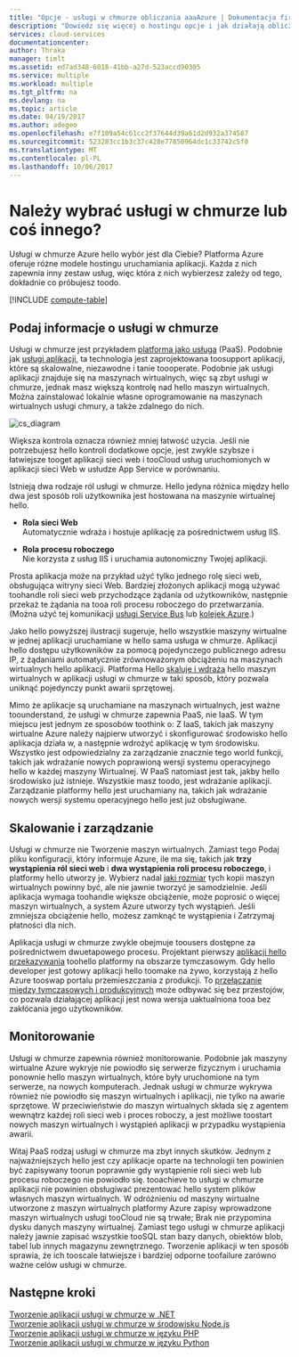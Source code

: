 ```yaml
---
title: "Opcje - usługi w chmurze obliczania aaaAzure | Dokumentacja firmy Microsoft"
description: "Dowiedz się więcej o hostingu opcje i jak działają obliczeń platformy Azure: App Service, Cloud Services i maszyny wirtualne"
services: cloud-services
documentationcenter: 
author: Thraka
manager: timlt
ms.assetid: ed7ad348-6018-41bb-a27d-523accd90305
ms.service: multiple
ms.workload: multiple
ms.tgt_pltfrm: na
ms.devlang: na
ms.topic: article
ms.date: 04/19/2017
ms.author: adegeo
ms.openlocfilehash: e7f109a54c61cc2f37644d39a61d2d932a374587
ms.sourcegitcommit: 523283cc1b3c37c428e77850964dc1c33742c5f0
ms.translationtype: MT
ms.contentlocale: pl-PL
ms.lasthandoff: 10/06/2017
---
```

# <a name="should-i-choose-cloud-services-or-something-else"></a>Należy wybrać usługi w chmurze lub coś innego?
Usługi w chmurze Azure hello wybór jest dla Ciebie? Platforma Azure oferuje różne modele hostingu uruchamiania aplikacji. Każda z nich zapewnia inny zestaw usług, więc która z nich wybierzesz zależy od tego, dokładnie co próbujesz toodo.

[!INCLUDE [compute-table](../../includes/compute-options-table.md)]

<a name="tellmecs"></a>

## <a name="tell-me-about-cloud-services"></a>Podaj informacje o usługi w chmurze
Usługi w chmurze jest przykładem [platforma jako usługa](https://azure.microsoft.com/overview/what-is-paas/) (PaaS). Podobnie jak [usługi aplikacji](../app-service-web/app-service-web-overview.md), ta technologia jest zaprojektowana toosupport aplikacji, które są skalowalne, niezawodne i tanie toooperate. Podobnie jak usługi aplikacji znajduje się na maszynach wirtualnych, więc są zbyt usługi w chmurze, jednak masz większą kontrolę nad hello maszyn wirtualnych. Można zainstalować lokalnie własne oprogramowanie na maszynach wirtualnych usługi chmury, a także zdalnego do nich.

![cs_diagram](./media/cloud-services-choose-me/diagram.png)

Większa kontrola oznacza również mniej łatwość użycia. Jeśli nie potrzebujesz hello kontroli dodatkowe opcje, jest zwykle szybsze i łatwiejsze tooget aplikacji sieci web i tooCloud usług uruchomionych w aplikacji sieci Web w usłudze App Service w porównaniu.

Istnieją dwa rodzaje ról usługi w chmurze. Hello jedyna różnica między hello dwa jest sposób roli użytkownika jest hostowana na maszynie wirtualnej hello.

* **Rola sieci Web**  
Automatycznie wdraża i hostuje aplikację za pośrednictwem usług IIS.

* **Rola procesu roboczego**  
Nie korzysta z usług IIS i uruchamia autonomiczny Twojej aplikacji.

Prosta aplikacja może na przykład użyć tylko jednego rolę sieci web, obsługująca witryny sieci Web. Bardziej złożonych aplikacji mogą używać toohandle roli sieci web przychodzące żądania od użytkowników, następnie przekaż te żądania na tooa roli procesu roboczego do przetwarzania. (Można użyć tej komunikacji [usługi Service Bus](../service-bus-messaging/service-bus-fundamentals-hybrid-solutions.md) lub [kolejek Azure](../storage/common/storage-introduction.md).)

Jako hello powyższej ilustracji sugeruje, hello wszystkie maszyny wirtualne w jednej aplikacji uruchamiane w hello sama usługa w chmurze. Aplikacji hello dostępu użytkowników za pomocą pojedynczego publicznego adresu IP, z żądaniami automatycznie zrównoważonym obciążeniu na maszynach wirtualnych hello aplikacji. Platforma Hello [skaluje i wdraża](cloud-services-how-to-scale.md) hello maszyn wirtualnych w aplikacji usługi w chmurze w taki sposób, który pozwala uniknąć pojedynczy punkt awarii sprzętowej.

Mimo że aplikacje są uruchamiane na maszynach wirtualnych, jest ważne toounderstand, że usługi w chmurze zapewnia PaaS, nie IaaS. W tym miejscu jest jednym ze sposobów toothink o: Z IaaS, takich jak maszyny wirtualne Azure należy najpierw utworzyć i skonfigurować środowisko hello aplikacja działa w, a następnie wdrożyć aplikację w tym środowisku. Wszystko jest odpowiedzialny za zarządzanie znacznie tego world funkcji, takich jak wdrażanie nowych poprawioną wersji systemu operacyjnego hello w każdej maszyny Wirtualnej. W PaaS natomiast jest tak, jakby hello środowisko już istnieje. Wszystkie masz toodo, jest wdrażanie aplikacji. Zarządzanie platformy hello jest uruchamiany na, takich jak wdrażanie nowych wersji systemu operacyjnego hello jest już obsługiwane.

## <a name="scaling-and-management"></a>Skalowanie i zarządzanie
Usługi w chmurze nie Tworzenie maszyn wirtualnych. Zamiast tego Podaj pliku konfiguracji, który informuje Azure, ile ma się, takich jak **trzy wystąpienia ról sieci web** i **dwa wystąpienia roli procesu roboczego**, i platformy hello utworzy je.  Wybierz nadal [jaki rozmiar](cloud-services-sizes-specs.md) tych kopii maszyn wirtualnych powinny być, ale nie jawnie tworzyć je samodzielnie. Jeśli aplikacja wymaga toohandle większe obciążenie, może poprosić o więcej maszyn wirtualnych, a system Azure utworzy tych wystąpień. Jeśli zmniejsza obciążenie hello, możesz zamknąć te wystąpienia i Zatrzymaj płatności dla nich.

Aplikacja usługi w chmurze zwykle obejmuje toousers dostępne za pośrednictwem dwuetapowego procesu. Projektant pierwszy [aplikacji hello przekazywania](cloud-services-how-to-create-deploy.md) toohello platformy na obszarze tymczasowym. Gdy hello developer jest gotowy aplikacji hello toomake na żywo, korzystają z hello Azure tooswap portalu przemieszczania z produkcji. To [przełączanie między tymczasowych i produkcyjnych](cloud-services-nodejs-stage-application.md) może odbywać się bez przestojów, co pozwala działającej aplikacji jest nowa wersja uaktualniona tooa bez zakłócania jego użytkowników.

## <a name="monitoring"></a>Monitorowanie
Usługi w chmurze zapewnia również monitorowanie. Podobnie jak maszyny wirtualne Azure wykryje nie powiodło się serwerze fizycznym i uruchamia ponownie hello maszyn wirtualnych, które były uruchomione na tym serwerze, na nowych komputerach. Jednak usługi w chmurze wykrywa również nie powiodło się maszyn wirtualnych i aplikacji, nie tylko na awarie sprzętowe. W przeciwieństwie do maszyn wirtualnych składa się z agentem wewnątrz każdej roli sieci web i proces roboczy, a jest możliwe toostart nowych maszyn wirtualnych i wystąpień aplikacji w przypadku wystąpienia awarii.

Witaj PaaS rodzaj usługi w chmurze ma zbyt innych skutków. Jednym z najważniejszych hello jest czy aplikacje oparte na technologii ten powinien być zapisywany toorun poprawnie gdy wystąpienie roli sieci web lub procesu roboczego nie powiodło się. tooachieve to usługi w chmurze aplikacji nie powinien obsługiwać prezentować hello system plików własnych maszyn wirtualnych. W odróżnieniu od maszyny wirtualne utworzone z maszyn wirtualnych platformy Azure zapisy wprowadzone maszyn wirtualnych usługi tooCloud nie są trwałe; Brak nie przypomina dysku danych maszyny wirtualnej. Zamiast tego usługi w chmurze aplikacji należy jawnie zapisać wszystkie tooSQL stan bazy danych, obiektów blob, tabel lub innych magazynu zewnętrznego. Tworzenie aplikacji w ten sposób sprawia, że ich tooscale łatwiejsze i bardziej odporne toofailure zarówno ważne celów usługi w chmurze.

## <a name="next-steps"></a>Następne kroki
[Tworzenie aplikacji usługi w chmurze w .NET](cloud-services-dotnet-get-started.md)  
[Tworzenie aplikacji usługi w chmurze w środowisku Node.js](cloud-services-nodejs-develop-deploy-app.md)  
[Tworzenie aplikacji usługi w chmurze w języku PHP](../cloud-services-php-create-web-role.md)  
[Tworzenie aplikacji usługi w chmurze w języku Python](cloud-services-python-ptvs.md)


